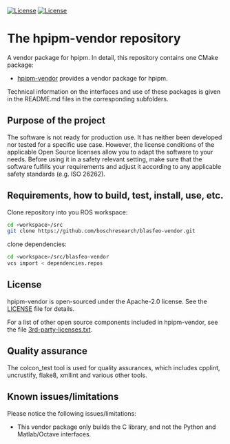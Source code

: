 [![License](https://img.shields.io/badge/License-Apache%202-blue.svg)](LICENSE)
[![License](https://img.shields.io/badge/License-BSD_2--Clause-orange.svg)](https://opensource.org/licenses/BSD-2-Clause)

# The hpipm-vendor repository
A vendor package for hpipm. In detail, this repository contains one CMake package:

*   [hpipm-vendor](hpipm-vendor/) provides a vendor package for hpipm.

Technical information on the interfaces and use of these packages is given in the README.md files in the corresponding subfolders.


## Purpose of the project

The software is not ready for production use. It has neither been developed nor tested for a specific use case. However, the license conditions of the applicable Open Source licenses allow you to adapt the software to your needs. Before using it in a safety relevant setting, make sure that the software fulfills your requirements and adjust it according to any applicable safety standards (e.g. ISO 26262).


## Requirements, how to build, test, install, use, etc.

Clone repository into you ROS workspace:
```bash
cd <workspace>/src
git clone https://github.com/boschresearch/blasfeo-vendor.git
```

clone dependencies:
```bash
cd <workspace>/src/blasfeo-vendor
vcs import < dependencies.repos
```


## License

hpipm-vendor is open-sourced under the Apache-2.0 license. See the [LICENSE](LICENSE) file for details.

For a list of other open source components included in hpipm-vendor, see the file [3rd-party-licenses.txt](3rd-party-licenses.txt).


## Quality assurance

The colcon_test tool is used for quality assurances, which includes cpplint, uncrustify, flake8, xmllint and various other tools.


## Known issues/limitations

Please notice the following issues/limitations:

* This vendor package only builds the C library, and not the Python and Matlab/Octave interfaces.


